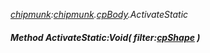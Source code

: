 _[chipmunk](../../modules/chipmunk/chipmunk-module.md):[chipmunk](../../modules/chipmunk/chipmunk-module.md).[cpBody](../../modules/chipmunk/chipmunk-cpbody.md).ActivateStatic_
##### Method ActivateStatic:Void( filter:[cpShape](../../modules/chipmunk/chipmunk-cpshape.md) )
